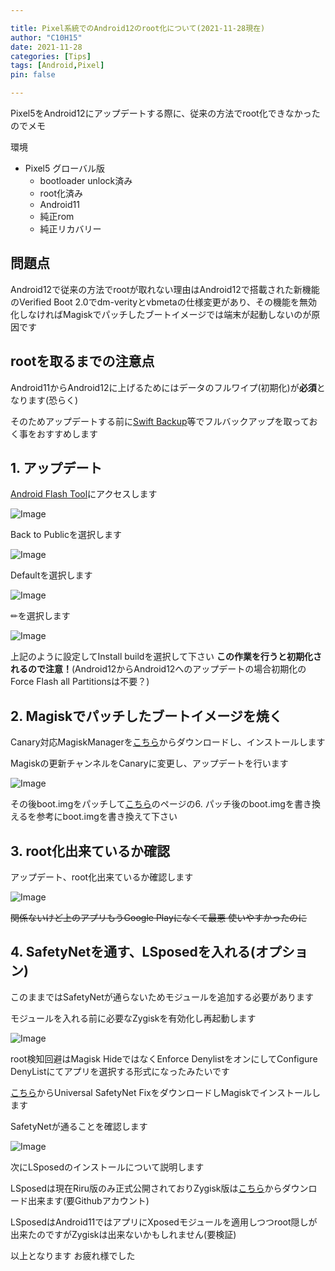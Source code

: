```yaml
---

title: Pixel系統でのAndroid12のroot化について(2021-11-28現在)
author: "C10H15"
date: 2021-11-28
categories: [Tips]
tags: [Android,Pixel]
pin: false

---
```


Pixel5をAndroid12にアップデートする際に、従来の方法でroot化できなかったのでメモ

環境

- Pixel5 グローバル版
  - bootloader unlock済み
  - root化済み
  - Android11
  - 純正rom
  - 純正リカバリー

## 問題点

Android12で従来の方法でrootが取れない理由はAndroid12で搭載された新機能のVerified Boot 2.0でdm-verityとvbmetaの仕様変更があり、その機能を無効化しなければMagiskでパッチしたブートイメージでは端末が起動しないのが原因です

## rootを取るまでの注意点

Android11からAndroid12に上げるためにはデータのフルワイプ(初期化)が**必須**となります(恐らく)

そのためアップデートする前に[Swift Backup](https://play.google.com/store/apps/details?id=org.swiftapps.swiftbackup&gl=US)等でフルバックアップを取っておく事をおすすめします

## 1. アップデート

[Android Flash Tool](https://flash.android.com/)にアクセスします

![Image](https://i.imgur.com/ap69DY3.png)

Back to Publicを選択します

![Image](https://i.imgur.com/XxRip8x.png)

Defaultを選択します

![Image](https://i.imgur.com/75vUBC4.png)

✏を選択します

![Image](https://i.imgur.com/QxNlyZM.png)

上記のように設定してInstall buildを選択して下さい **この作業を行うと初期化されるので注意！**(Android12からAndroid12へのアップデートの場合初期化のForce Flash all Partitionsは不要？)

## 2. Magiskでパッチしたブートイメージを焼く

Canary対応MagiskManagerを[こちら](https://raw.githubusercontent.com/topjohnwu/magisk-files/canary/app-debug.apk)からダウンロードし、インストールします

Magiskの更新チャンネルをCanaryに変更し、アップデートを行います

![Image](https://i.imgur.com/xBfkYyE.png)

その後boot.imgをパッチして[こちら](https://0x1f5.github.io/posts/pixel5/)のページの6. パッチ後のboot.imgを書き換えるを参考にboot.imgを書き換えて下さい

## 3. root化出来ているか確認

アップデート、root化出来ているか確認します

![Image](https://i.imgur.com/KC0vkMy.png)

~~関係ないけど上のアプリもうGoogle Playになくて最悪 使いやすかったのに~~

## 4. SafetyNetを通す、LSposedを入れる(オプション)

このままではSafetyNetが通らないためモジュールを追加する必要があります

モジュールを入れる前に必要なZygiskを有効化し再起動します

![Image](https://i.imgur.com/I7S6B7O.png)

root検知回避はMagisk HideではなくEnforce DenylistをオンにしてConfigure DenyListにてアプリを選択する形式になったみたいです

[こちら](https://github.com/kdrag0n/safetynet-fix/releases/tag/v2.2.0)からUniversal SafetyNet FixをダウンロードしMagiskでインストールします

SafetyNetが通ることを確認します

![Image](https://i.imgur.com/KpUGgjt.png)

次にLSposedのインストールについて説明します

LSposedは現在Riru版のみ正式公開されておりZygisk版は[こちら](https://github.com/LSPosed/LSPosed/actions/runs/1438363558)からダウンロード出来ます(要Githubアカウント)

LSposedはAndroid11ではアプリにXposedモジュールを適用しつつroot隠しが出来たのですがZygiskは出来ないかもしれません(要検証)

以上となります お疲れ様でした
